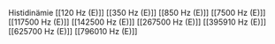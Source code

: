 Histidinämie
[[120 Hz (E)]]
[[350 Hz (E)]]
[[850 Hz (E)]]
[[7500 Hz (E)]]
[[117500 Hz (E)]]
[[142500 Hz (E)]]
[[267500 Hz (E)]]
[[395910 Hz (E)]]
[[625700 Hz (E)]]
[[796010 Hz (E)]]